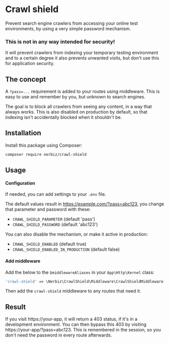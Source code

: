 # Crawl shield

Prevent search engine crawlers from accessing your online test environments, by using a very simple password mechanism.

### This is not in any way intended for security!

It will prevent crawlers from indexing your temporary testing environment and to a certain degree it also prevents unwanted visits, but don't use this for application security.

## The concept

A `?pass=...` requirement is added to your routes using middleware. This is easy to use and remember by you, but unknown to search engines.

The goal is to block all crawlers from seeing any content, in a way that always works. This is also disabled on production by default, so that indexing isn't accidentally blocked when it shouldn't be.

## Installation

Install this package using Composer:

```sh
composer require nerbiz/crawl-shield
```

## Usage

#### Configuration

If needed, you can add settings to your `.env` file.

The default values result in https://example.com/?pass=abc123, you change that parameter and password with these: 
- `CRAWL_SHIELD_PARAMETER` (default 'pass') 
- `CRAWL_SHIELD_PASSWORD` (default 'abc123')

You can also disable the mechanism, or make it active in production:
- `CRAWL_SHIELD_ENABLED` (default true)
- `CRAWL_SHIELD_ENABLED_IN_PRODUCTION` (default false)

#### Add middleware

Add the below to the `$middlewareAliases` in your `App\Http\Kernel` class:

```php
'crawl-shield' => \Nerbiz\CrawlShield\Middleware\CrawlShieldMiddleware::class,
```

Then add the `crawl-shield` middleware to any routes that need it.

## Result

If you visit https://your-app, it will return a 403 status, if it's in a development environment. You can then bypass this 403 by visiting https://your-app/?pass=abc123. This is remembered in the session, so you don't need the password in every route afterwards.
